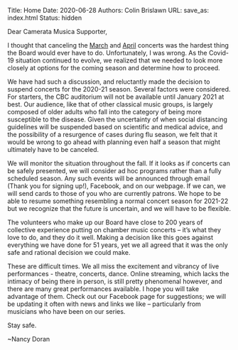 Title: Home
Date: 2020-06-28
Authors: Colin Brislawn
URL:
save_as: index.html
Status: hidden

<!--
Chamber Music for the Tri-Cities

#### Camerata Musica, the only organization in the Tri-Cities that regularly schedules chamber music concerts, announces its 2019-2020 season
-->

Dear Camerata Musica Supporter,

I thought that canceling the [March](https://cameratamusica.com/st-petersburg-piano-quartet.html) and [April](https://cameratamusica.com/byron-schenkman-2020.html) concerts was the hardest thing the Board would ever have to do. Unfortunately, I was wrong. As the Covid-19 situation continued to evolve, we realized that we needed to look more closely at options for the coming season and determine how to proceed. 

We have had such a discussion, and reluctantly made the decision to suspend concerts for the 2020-21 season. Several factors were considered. For starters, the CBC auditorium will not be available until January 2021 at best. Our audience, like that of other classical music groups, is largely composed of older adults who fall into the category of being more susceptible to the disease. Given the uncertainty of when social distancing guidelines will be suspended based on scientific and medical advice, and the possibility of a resurgence of cases during flu season, we felt that it would be wrong to go ahead with planning even half a season that might ultimately have to be canceled.

We will monitor the situation throughout the fall. If it looks as if concerts can be safely presented, we will consider ad hoc programs rather than a fully scheduled season. Any such events will be announced through email (Thank you for signing up!), Facebook, and on our webpage. If we can, we will send cards to those of you who are currently patrons. We hope to be able to resume something resembling a normal concert season for 2021-22 but we recognize that the future is uncertain, and we will have to be flexible.

The volunteers who make up our Board have close to 200 years of collective experience putting on chamber music concerts – it’s what they love to do, and they do it well. Making a decision like this goes against everything we have done for 51 years, yet we all agreed that it was the only safe and rational decision we could make.

These are difficult times. We all miss the excitement and vibrancy of live performances - theatre, concerts, dance. Online streaming, which lacks the intimacy of being there in person, is still pretty phenomenal however, and there are many great performances available. I hope you will take advantage of them. Check out our Facebook page for suggestions; we will be updating it often with news and links we like – particularly from musicians who have been on our series. 

Stay safe.  

~Nancy Doran

<!--

---

### Our 2019-2020 season:

[![Baltimore Consort members standing against a wall]({filename}/images/2019-2020/baltimore-consort-2019-400.jpg){}]({filename}/2019-2020/BaltimoreConsort.md)
[![Park Brothers Guitar Duo headheadshot]({filename}/images/2019-2020/park-brothers-guitar-duo-400.jpg){}]({filename}/2019-2020/ParkBrothersGuitarDuo.md)
[![Yulia Kouzova leaning on the scholder of Dmitry Kouzov]({filename}/images/2019-2020/kouzov-duo-400.jpg){}]({filename}/2019-2020/KouzovDuo.md)
[![Carpe Diem String Quartet standing with their instruments, and without Cameron Bennett]({filename}/images/2019-2020/carpe-diem-string-quartet-with-cameron-bennett-400.jpg){}]({filename}/2019-2020/CarpeDiemStringQuartet.md)
[![The members of Axiom Brass standing in a NYC subway car]({filename}/images/2019-2020/axiom-brass-400.jpg){}]({filename}/2019-2020/AxiomBrass.md)
[![The members of St Petersburg Piano Quartet standing outside]({filename}/images/2019-2020/st-petersburg-piano-quartet-400.jpg){}]({filename}/2019-2020/StPetersburgPianoQuartet.md)
[![Byron Schenkman playing a harpsichord]({filename}/images/2019-2020/byron-schenkman-2019-400.jpg){}]({filename}/2019-2020/ByronSchenkman2020.md)

---

### Camerata Update

This season’s concerts are scheduled for two different locations.  Some will take place in the [Performance Theatre at Columbia Basin College in Pasco](https://www.google.com/maps/place/CBC+Arts+Center,+Pasco,+WA+99301/@46.2508062,-119.1227316,19z/), while others will be held at [First Presbyterian Church in Kennewick](https://www.google.com/maps/place/Kennewick+First+Presbyterian+Church/@46.2086615,-119.1480316,17z/).  We are very grateful to both institutions for welcoming us so warmly to their facilities.

 We are extremely fortunate that Battelle, operator of Pacific Northwest National Laboratory, has donated its Steinway piano to Camerata.  Pianists on our series have played (and praised) this instrument since 1988 when Battelle originally purchased it for our use.  The piano will be located at Kennewick First Presbyterian Church.

 Information about each concert’s location will be included on this website, our Facebook page, next season’s flyers and posters, and our [announcement emails](http://eepurl.com/cD1Zvv), as well as on the reminder cards we send to [patrons](https://www.cameratamusica.com/pages/supporting-camerata-musica.html).

 We look forward to having you join us for another season of chamber music.

-->

<style>

.entry-content a img,
.entry-content a img:hover {
    width: 270px;
    margin-right: 5px;
    margin-bottom: 10px;
    text-decoration: none;
    border-bottom: none;
}

.entry-content p,
.entry-content ol li {
    max-width: 80%;
    margin: 2% 10%;
    font-size: 18px;
}

</style>
